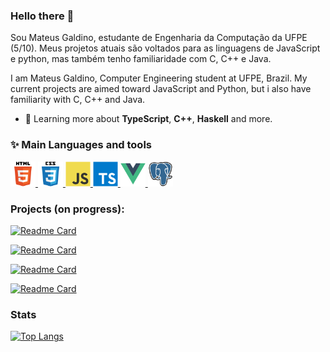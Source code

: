 ### Hello there 👋

Sou Mateus Galdino, estudante de Engenharia da Computação da UFPE (5/10). Meus projetos atuais são voltados para as linguagens de JavaScript e python, mas também tenho familiaridade com C, C++ e Java.

I am Mateus Galdino, Computer Engineering student at UFPE, Brazil. My current projects are aimed toward JavaScript and Python, but i also have familiarity with C, C++ and Java.

- 🌱 Learning more about **TypeScript**, **C++**, **Haskell** and more.

### ✨ Main Languages and tools

<a href="https://developer.mozilla.org/pt-BR/docs/Web/HTML">
    <img
      src="https://github.com/devicons/devicon/blob/master/icons/html5/html5-original-wordmark.svg"
      alt="html"
      width="40"
      height="40"
    />
 </a>
 
  <a href="https://developer.mozilla.org/pt-BR/docs/Web/CSS">
    <img
      src="https://github.com/devicons/devicon/blob/master/icons/css3/css3-original-wordmark.svg"
      alt="css"
      width="40"
      height="40"
    />
  </a>
  
  <a href="https://developer.mozilla.org/en-US/docs/Web/JavaScript">
    <img
      src="https://github.com/devicons/devicon/blob/master/icons/javascript/javascript-original.svg"
      alt="javascript"
      width="40"
      height="40"
    />
  </a>
  
  <a href="https://www.typescriptlang.org/">
    <img
      src="https://github.com/devicons/devicon/blob/master/icons/typescript/typescript-original.svg"
      alt="typescript"
      width="40"
      height="40"
    />
  </a>
  
  
  
  <a href="https://vuejs.org/">
    <img
      src="https://github.com/devicons/devicon/blob/master/icons/vuejs/vuejs-original.svg"
      alt="vuejs"
      width="40"
      height="40"
    />
  </a>
  
  <a href="https://www.postgresql.org">
    <img
      src="https://github.com/devicons/devicon/blob/master/icons/postgresql/postgresql-original.svg"
      alt="postgresql"
      width="40"
      height="40"
    />
  </a> 


### Projects (on progress):

[![Readme Card](https://github-readme-stats.vercel.app/api/pin/?username=MateusGaldinoLG&repo=DungeonBot)](https://github.com/MateusGaldinoLG/Dungeonbot)

[![Readme Card](https://github-readme-stats.vercel.app/api/pin/?username=MateusGaldinoLG&repo=aphorisme)](https://github.com/MateusGaldinoLG/aphorisme)

[![Readme Card](https://github-readme-stats.vercel.app/api/pin/?username=MateusGaldinoLG&repo=alexandria)](https://github.com/MateusGaldinoLG/alexandria)

[![Readme Card](https://github-readme-stats.vercel.app/api/pin/?username=MateusGaldinoLG&repo=rosalind-bioinfo-solutions)](https://github.com/MateusGaldinoLG/Rosalind-Bioinfo-solutions)

### Stats

[![Top Langs](https://github-readme-stats.vercel.app/api/top-langs/?username=MateusGaldinoLG&hide=CSS,Jupyter%20Notebook,HTML&layout=compact&langs_count=8)](https://github.com/anuraghazra/github-readme-stats)


<!--
**MateusGaldinoLG/MateusGaldinoLG** is a ✨ _special_ ✨ repository because its `README.md` (this file) appears on your GitHub profile.

Here are some ideas to get you started:

- 🔭 I’m currently working on ...
- 🌱 I’m currently learning ...
- 👯 I’m looking to collaborate on ...
- 🤔 I’m looking for help with ...
- 💬 Ask me about ...
- 📫 How to reach me: ...
- 😄 Pronouns: ...
- ⚡ Fun fact: ...
-->
